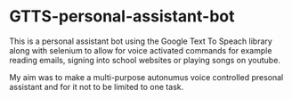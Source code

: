 # GTTS-personal-assistant-bot

This is a personal assistant bot using the Google Text To Speach library along with selenium to allow for voice activated commands for example reading emails, signing into school websites or playing songs on youtube. 

My aim was to make a multi-purpose autonumus voice controlled presonal assistant and for it not to be limited to one task.
